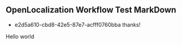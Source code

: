 ## OpenLocalization Workflow Test MarkDown
* e2d5a610-cbd8-42e5-87e7-acfff0760bba 
thanks!

Hello world